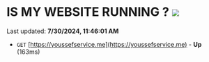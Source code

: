 # IS MY WEBSITE RUNNING ? [![](https://img.shields.io/static/v1?label=Sponsor&message=%E2%9D%A4&logo=GitHub&color=%23fe8e86)](https://github.com/sponsors/Youssef-Lehmam)

Last updated: **7/30/2024, 11:46:01 AM**

- `GET` [https://youssefservice.me](https://youssefservice.me) - **Up** (163ms)
